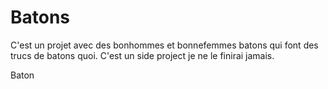 # Batons
C'est un projet avec des bonhommes et bonnefemmes batons qui font des trucs de batons quoi.
C'est un side project je ne le finirai jamais.

Baton